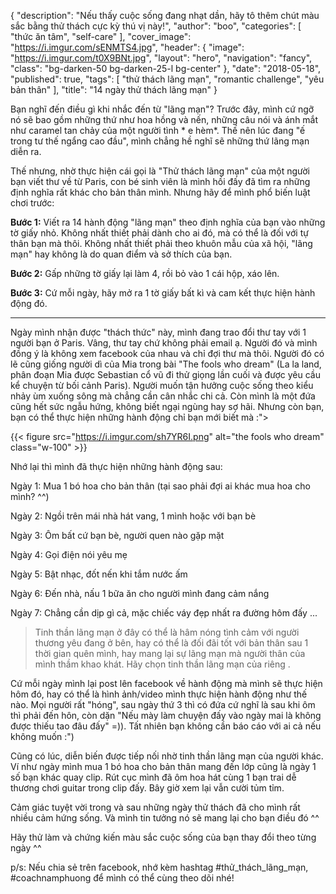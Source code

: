 {
   "description": "Nếu thấy cuộc sống đang nhạt dần, hãy tô thêm chút màu sắc bằng thử thách cực kỳ thú vị này!",
   "author": "boo",
   "categories": [
      "thức ăn tâm",
      "self-care"
   ],
   "cover_image": "https://i.imgur.com/sENMTS4.jpg",
   "header": {
    "image": "https://i.imgur.com/t0X9BNt.jpg",
    "layout": "hero",
    "navigation": "fancy",
    "class": "bg-darken-50 bg-darken-25-l bg-center"
  },
   "date": "2018-05-18",
   "published": true,
   "tags": [
      "thử thách lãng mạn", "romantic challenge", "yêu bản thân"
   ],
   "title": "14 ngày thử thách lãng mạn"
}

Bạn nghĩ đến điều gì khi nhắc đến từ "lãng mạn"? Trước đây, mình cứ ngỡ nó sẽ bao gồm những thứ như hoa hồng và nến, những câu nói và ánh mắt như caramel tan chảy của một người tình * e hèm*. Thế nên lúc đang "ế trong tư thế ngẩng cao đầu", mình chẳng hề nghĩ sẽ những thứ lãng mạn diễn ra.

Thế nhưng, nhờ thực hiện cái gọi là "Thử thách lãng mạn" của một người bạn viết thư về từ Paris, con bé sinh viên là mình hồi đấy đã tìm ra những định nghĩa rất khác cho bản thân mình. Nhưng hãy để mình phổ biến luật chơi trước:

**Bước 1:** Viết ra 14 hành động "lãng mạn" theo định nghĩa của bạn vào những tờ giấy nhỏ. 
Không nhất thiết phải dành cho ai đó, mà có thể là đối với tự thân bạn mà thôi. 
Không nhất thiết phải theo khuôn mẫu của xã hội, "lãng mạn" hay không là do quan điểm và sở thích của bạn.

**Bước 2:** Gấp những tờ giấy lại làm 4, rồi bỏ vào 1 cái hộp, xáo lên.

**Bước 3:** Cứ mỗi ngày, hãy mở ra 1 tờ giấy bất kì và cam kết thực hiện hành động đó. 

***


Ngày mình nhận được "thách thức" này, mình đang trao đổi thư tay với 1 người bạn ở Paris. Vâng, thư tay chứ không phải email ạ. Người đó và mình đồng ý là không xem facebook của nhau và chỉ đợi thư mà thôi. Người đó có lẽ cũng giống người dì của Mia trong bài "The fools who dream" (La la land, phân đoạn Mia được Sebastian cổ vũ đi thử giọng lần cuối và được yêu cầu kể chuyện từ bối cảnh Paris). Người muốn tận hưởng cuộc sống theo kiểu nhảy ùm xuống sông mà chẳng cần cân nhắc chi cả. Còn mình là một đứa cũng hết sức ngẫu hứng, không  biết ngại ngùng hay sợ hãi. Nhưng còn bạn, bạn có thể thực hiện những hành động chỉ bạn mới biết mà :">


{{< figure src="https://i.imgur.com/sh7YR6I.png" alt="the fools who dream" class="w-100" >}}

Nhớ lại thì mình đã thực hiện những hành động sau:

Ngày 1: Mua 1 bó hoa cho bản thân (tại sao phải đợi ai khác mua hoa cho mình? ^^)

Ngày 2: Ngồi trên mái nhà hát vang, 1 mình hoặc với bạn bè

Ngày 3: Ôm bất cứ bạn bè, người quen nào gặp mặt

Ngày 4: Gọi điện nói yêu mẹ

Ngày 5: Bật nhạc, đốt nến khi tắm nước ấm

Ngày 6: Đến nhà, nấu 1 bữa ăn cho người mình đang cảm nắng

Ngày 7: Chẳng cần dịp gì cả, mặc chiếc váy đẹp nhất ra đường hôm đấy
...

> Tinh thần lãng mạn ở đây có thể là hâm nóng tình cảm với người thương yêu đang ở bên, hay có thể là đối đãi tốt với bản thân sau 1 thời gian quên mình, hay mang lại sự lãng mạn mà người thân của mình thầm khao khát. Hãy chọn tinh thần lãng mạn của riêng . 

Cứ mỗi ngày mình lại post lên facebook về hành động mà mình sẽ thực hiện hôm đó, hay có thể là hình ảnh/video mình thực hiện hành động như thế nào. Mọi người rất "hóng", sau ngày thứ 3 thì có đứa cứ nghĩ là sau khi ôm thì phải đến hôn, còn dặn "Nếu mày làm chuyện đấy vào ngày mai là không được thiếu tao đâu đấy" =)). Tất nhiên bạn không cần báo cáo với ai cả nếu không muốn :")

Cũng có lúc, diễn biến được tiếp nối nhờ tinh thần lãng mạn của người khác. Ví như ngày mình mua 1 bó hoa cho bản thân mang đến lớp cũng là ngày 1 số bạn khác quay clip. Rút cục mình đã ôm hoa hát cùng 1 bạn trai dễ thương chơi guitar trong clip đấy. Bây giờ xem lại vẫn cười tủm tỉm.

Cảm giác tuyệt vời trong và sau những ngày thử thách đã cho mình rất nhiều cảm hứng sống. Và mình tin tưởng nó sẽ mang lại cho bạn điều đó ^^

Hãy thử làm và chứng kiến màu sắc cuộc sống của bạn thay đổi theo từng ngày ^^

p/s: Nếu chia sẻ trên facebook, nhớ kèm hashtag #thử_thách_lãng_mạn, #coachnamphuong để mình có thể cùng theo dõi nhé!



